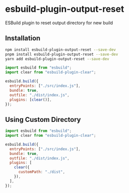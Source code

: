 # esbuild-plugin-output-reset

ESBuild plugin to reset output directory for new build

## Installation

```bash
npm install esbuild-plugin-output-reset --save-dev
pnpm install esbuild-plugin-output-reset --save-dev
yarn add esbuild-plugin-output-reset --save-dev
```

```javascript
import esbuild from "esbuild";
import clear from "esbuild-plugin-clear";

esbuild.build({
  entryPoints: ["./src/index.js"],
  bundle: true,
  outfile: "./dist/index.js",
  plugins: [clear()],
});
```

## Using Custom Directory

```javascript
import esbuild from "esbuild";
import clear from "esbuild-plugin-clear";

esbuild.build({
  entryPoints: ["./src/index.js"],
  bundle: true,
  outfile: "./dist/index.js",
  plugins: [
    clear({
      customPath: "./dist",
    }),
  ],
});
```
